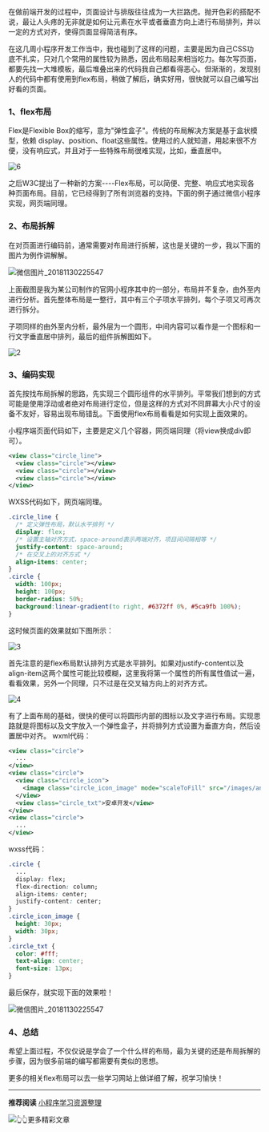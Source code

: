 在做前端开发的过程中，页面设计与排版往往成为一大拦路虎。抛开色彩的搭配不说，最让人头疼的无非就是如何让元素在水平或者垂直方向上进行布局排列，并以一定的方式对齐，使得页面显得简洁有序。

在这几周小程序开发工作当中，我也碰到了这样的问题，主要是因为自己CSS功底不扎实，只对几个常用的属性较为熟悉，因此布局起来相当吃力。每次写页面，都要先找一大堆模板，最后堆叠出来的代码我自己都看得恶心。但渐渐的，发现别人的代码中都有使用到flex布局，稍做了解后，确实好用，很快就可以自己编写出好看的页面。


### 1、flex布局

Flex是Flexible Box的缩写，意为"弹性盒子"。传统的布局解决方案是基于盒状模型，依赖 display、position、float这些属性。使用过的人就知道，用起来很不方便，没有响应式，并且对于一些特殊布局很难实现，比如，垂直居中。

![6](https://ws3.sinaimg.cn/large/006tKfTcgy1g1ai131wfij30jg0a8q30.jpg)

之后W3C提出了一种新的方案----Flex布局，可以简便、完整、响应式地实现各种页面布局。目前，它已经得到了所有浏览器的支持。下面的例子通过微信小程序实现，网页端同理。

### 2、布局拆解

在对页面进行编码前，通常需要对布局进行拆解，这也是关键的一步，我以下面的图片为例作讲解解。


![微信图片_20181130225547](https://ws4.sinaimg.cn/large/006tKfTcgy1g1ai3k3tsvj30u00a1ta2.jpg)

上面截图是我为某公司制作的官网小程序其中的一部分，布局并不复杂，由外至内进行分析。首先整体布局是一整行，其中有三个子项水平排列，每个子项又可再次进行拆分。

子项同样的由外至内分析，最外层为一个圆形，中间内容可以看作是一个图标和一行文字垂直居中排列，最后的组件拆解图如下。

![2](https://ws3.sinaimg.cn/large/006tKfTcgy1g1ai11l5s5j30rp0fkmxx.jpg)



### 3、编码实现

首先按找布局拆解的思路，先实现三个圆形组件的水平排列。平常我们想到的方式可能是使用浮动或者绝对布局进行定位，但是这样的方式对不同屏幕大小尺寸的设备不友好，容易出现布局错乱。下面使用flex布局看看是如何实现上面效果的。

小程序端页面代码如下，主要是定义几个容器，网页端同理（将view换成div即可）。

```xml
<view class="circle_line">
  <view class="circle"></view>
  <view class="circle"></view>
  <view class="circle"></view>
</view>
```
WXSS代码如下，网页端同理。
```css
.circle_line {
  /* 定义弹性布局，默认水平排列 */
  display: flex;
  /* 设置主轴对齐方式，space-around表示两端对齐，项目间间隔相等 */
  justify-content: space-around;
  /* 在交叉上的对齐方式 */
  align-items: center;
}
.circle {
  width: 100px;
  height: 100px;
  border-radius: 50%;
  background:linear-gradient(to right, #6372ff 0%, #5ca9fb 100%);
}
```

这时候页面的效果就如下图所示：

![3](https://ws1.sinaimg.cn/large/006tKfTcgy1g1ai1123zkj30bp03rglk.jpg)


首先注意的是flex布局默认排列方式是水平排列。如果对justify-content以及align-item这两个属性可能比较模糊，这里我将第一个属性的所有属性值试一遍，看看效果，另外一个同理，只不过是在交叉轴方向上的对齐方式。

![4](https://ws1.sinaimg.cn/large/006tKfTcgy1g1ai0zah3qj306y0c5my3.jpg)



有了上面布局的基础，很快的便可以将圆形内部的图标以及文字进行布局。实现思路就是将图标以及文字放入一个弹性盒子，并将排列方式设置为垂直方向，然后设置居中对齐。
wxml代码：
```xml
<view class="circle">
  ...
</view>
<view class="circle">
  <view class="circle_icon">
    <image class="circle_icon_image" mode="scaleToFill" src="/images/android.png" />
  </view>
  <view class="circle_txt">安卓开发</view>
</view>
<view class="circle">
  ...
</view>
```

wxss代码：
```CSS
.circle {
  ... 
  display: flex;
  flex-direction: column;
  align-items: center; 
  justify-content: center;
}
.circle_icon_image {
  height: 30px;
  width: 30px;
}
.circle_txt {
  color: #fff;
  text-align: center;
  font-size: 13px;
}
```

最后保存，就实现下面的效果啦！

![微信图片_20181130225547](https://ws4.sinaimg.cn/large/006tKfTcgy1g1ai3k3tsvj30u00a1ta2.jpg)

### 4、总结

希望上面过程，不仅仅说是学会了一个什么样的布局，最为关键的还是布局拆解的步骤，因为很多前端的编写都需要有类似的思想。

更多的相关flex布局可以去一些学习网站上做详细了解，祝学习愉快！

---

**推荐阅读**
[小程序学习资源整理](https://www.baidu.com)

![👆👆更多精彩文章](https://ws3.sinaimg.cn/large/006tKfTcgy1g1ah3pnc9hj306o055t91.jpg)